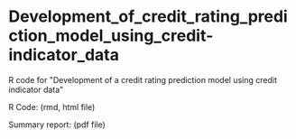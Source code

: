 # Development_of_credit_rating_prediction_model_using_credit-indicator_data
R code for "Development of a credit rating prediction model using credit indicator data"

R Code: (rmd, html file)

Summary report: (pdf file)
